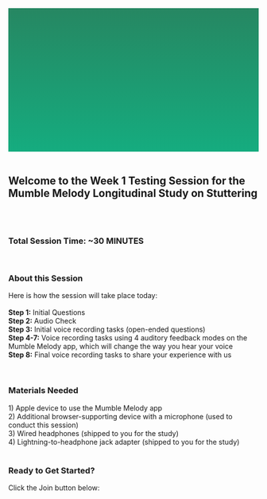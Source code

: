 <section style="height: 30vw; min-height: 15rem;
      background: linear-gradient(#268762, #15ac7f)">
        <div style="
          height: 30vw;
          min-height: 15rem;
          background-image: url(https://raw.githubusercontent.com/alishakodibagkar/MumbleMelody_Longitudinal_Week1/master/protocol/week1_session.png);
          background-position: center;
          background-size: contain;
          background-repeat: no-repeat">
        </div>
      </section>
      <br>


<section>
<div class="container-fluid">
  <h2>Welcome to the Week 1 Testing Session for the Mumble Melody Longitudinal Study on Stuttering</h2>
</div>
</section>


<section>
  <div class="text" style="padding-top: 1rem">
  <div class="text" style="padding-top: 1rem">
    <h3>Total Session Time: ~30 MINUTES</h3>
  </div>
</div>


<section>
  <div class="text" style="padding-top: 1rem">
    <h3>About this Session</h3>
    <p>Here is how the session will take place today:<br>
<br><b>Step 1:</b> Initial Questions
<br><b>Step 2:</b> Audio Check
<br><b>Step 3:</b> Initial voice recording tasks (open-ended questions)
<br><b>Step 4-7:</b> Voice recording tasks using 4 auditory feedback modes on the Mumble Melody app, which will change the way you hear your voice
<br><b>Step 8:</b> Final voice recording tasks to share your experience with us
    </p>
  </div>
</div>
</section>

<section>
  <div class="text" style="padding-top: 1rem">
    <h3>Materials Needed</h3>
        1) Apple device to use the Mumble Melody app
     <br>2) Additional browser-supporting device with a microphone (used to conduct this session)
    <br>3) Wired headphones (shipped to you for the study)
    <br>4) Lightning-to-headphone jack adapter (shipped to you for the study)
  </div>
</div>
</section>

<section>
  <div class="text" style="padding-top: 1rem">
    <h3>Ready to Get Started?</h3>
    <p>Click the Join button below:
    </p>
  </div>
</div>
</section>
